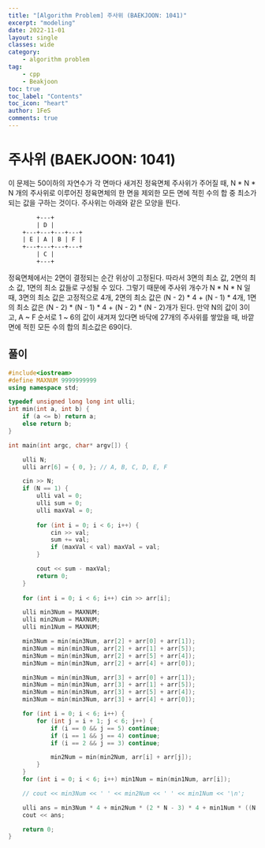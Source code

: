 ```yaml
---
title: "[Algorithm Problem] 주사위 (BAEKJOON: 1041)"
excerpt: "modeling"
date: 2022-11-01
layout: single
classes: wide
category:
    - algorithm problem
tag:
    - cpp
    - Beakjoon
toc: true
toc_label: "Contents"
toc_icon: "heart"
author: 1FeS
comments: true
---
```


# 주사위 (BAEKJOON: 1041)

이 문제는 50이하의 자연수가 각 면마다 새겨진 정육면체 주사위가 주어질 때, N * N * N 개의 주사위로 이루어진 정육면체의 한 면을 제외한 모든 면에 적힌 수의 합 중 최소가 되는 값을 구하는 것이다. 주사위는 아래와 같은 모양을 띈다.

```txt
		+---+
		| D |
	+---+---+---+---+
	| E | A | B | F |
	+---+---+---+---+
		| C |
		+---+
```

정육면체에서는 2면이 결정되는 순간 위상이 고정된다. 따라서 3면의 최소 값, 2면의 최소 값, 1면의 최소 값들로 구성될 수 있다. 그렇기 때문에 주사위 개수가 N * N * N 일 때, 3면의 최소 값은 고정적으로 4개, 2면의 최소 값은 (N - 2) * 4 + (N - 1) * 4개, 1면의 최소 값은 (N - 2) * (N - 1) * 4 + (N - 2) * (N - 2)개가 된다. 만약 N의 값이 3이고, A ~ F 순서로 1 ~ 6의 값이 새겨져 있다면 바닥에 27개의 주사위를 쌓았을 때, 바깥 면에 적힌 모든 수의 합의 최소값은 69이다.

## 풀이

```cpp
#include<iostream>
#define MAXNUM 9999999999
using namespace std;

typedef unsigned long long int ulli;
int min(int a, int b) {
	if (a <= b) return a;
	else return b;
}

int main(int argc, char* argv[]) {

	ulli N;
	ulli arr[6] = { 0, }; // A, B, C, D, E, F

	cin >> N;
	if (N == 1) {
		ulli val = 0;
		ulli sum = 0;
		ulli maxVal = 0;
		
		for (int i = 0; i < 6; i++) {
			cin >> val;
			sum += val;
			if (maxVal < val) maxVal = val;
		}

		cout << sum - maxVal;
		return 0;
	}
	
	for (int i = 0; i < 6; i++) cin >> arr[i];

	ulli min3Num = MAXNUM;
	ulli min2Num = MAXNUM;
	ulli min1Num = MAXNUM;

	min3Num = min(min3Num, arr[2] + arr[0] + arr[1]);
	min3Num = min(min3Num, arr[2] + arr[1] + arr[5]);
	min3Num = min(min3Num, arr[2] + arr[5] + arr[4]);
	min3Num = min(min3Num, arr[2] + arr[4] + arr[0]);

	min3Num = min(min3Num, arr[3] + arr[0] + arr[1]);
	min3Num = min(min3Num, arr[3] + arr[1] + arr[5]);
	min3Num = min(min3Num, arr[3] + arr[5] + arr[4]);
	min3Num = min(min3Num, arr[3] + arr[4] + arr[0]);

	for (int i = 0; i < 6; i++) {
		for (int j = i + 1; j < 6; j++) {
			if (i == 0 && j == 5) continue;
			if (i == 1 && j == 4) continue;
			if (i == 2 && j == 3) continue;

			min2Num = min(min2Num, arr[i] + arr[j]);
		}
	}
	for (int i = 0; i < 6; i++) min1Num = min(min1Num, arr[i]);

	// cout << min3Num << ' ' << min2Num << ' ' << min1Num << '\n';

	ulli ans = min3Num * 4 + min2Num * (2 * N - 3) * 4 + min1Num * ((N - 2) * (N - 1) * 4 + (N - 2) * (N - 2));
	cout << ans;

	return 0;
}
```
